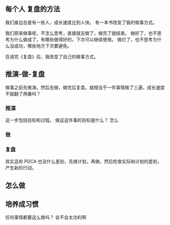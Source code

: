 每个人
复盘的方法
---
我们身边总是有一些人，成长速度比别人快。
有一本书改变了我的做事方式。

我们原来做事呢，不怎么思考，直接就去做了，做完了就结束。
做好了，也不思考为什么做成了，有哪些做得好的，下次可以继续使用。
做烂了，也不思考为什么没成功，哪些地方下次要避免。

在读完《复盘》后，我改变了自己的做事方式。
## 推演-做-复盘
做事之前先推演，然后去做，做完后复盘。就相当于一件事情做了三遍，成长速度不就翻了两番吗？
### 推演
这一步包括目标和过程。
做这这件事的目标是什么？
怎么
### 做
###  复盘

其实这和 PDCA 也没什么差别，先做计划，再做，然后检查实际和计划的差别，产生新的行动。
## 怎么做
## 培养成习惯
任何事情都要这么做吗？
会不会太功利啊